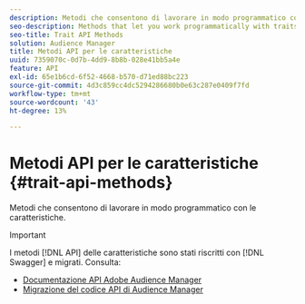 ```yaml
---
description: Metodi che consentono di lavorare in modo programmatico con le caratteristiche.
seo-description: Methods that let you work programmatically with traits.
seo-title: Trait API Methods
solution: Audience Manager
title: Metodi API per le caratteristiche
uuid: 7359070c-0d7b-4dd9-8b8b-028e41bb5a4e
feature: API
exl-id: 65e1b6cd-6f52-4668-b570-d71ed88bc223
source-git-commit: 4d3c859cc4dc5294286680b0e63c287e0409f7fd
workflow-type: tm+mt
source-wordcount: '43'
ht-degree: 13%

---
```


# Metodi API per le caratteristiche {#trait-api-methods}

Metodi che consentono di lavorare in modo programmatico con le caratteristiche.

>[!IMPORTANT]
>
>I metodi [!DNL API] delle caratteristiche sono stati riscritti con [!DNL Swagger] e migrati. Consulta:
>
>* [Documentazione API Adobe Audience Manager](https://bank.demdex.com/portal/swagger/index.html)
>* [Migrazione del codice API di Audience Manager](../../api/api-swagger-migration.md)
